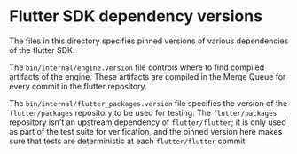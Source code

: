 # Flutter SDK dependency versions

The files in this directory specifies pinned versions of various
dependencies of the flutter SDK.

The `bin/internal/engine.version` file controls where to find compiled artifacts
of the engine. These artifacts are compiled in the Merge Queue for every commit
in the flutter repository.

The `bin/internal/flutter_packages.version` file specifies the version
of the `flutter/packages` repository to be used for testing. The
`flutter/packages` repository isn't an upstream dependency of
`flutter/flutter`; it is only used as part of the test suite for
verification, and the pinned version here makes sure that tests are
deterministic at each `flutter/flutter` commit.
